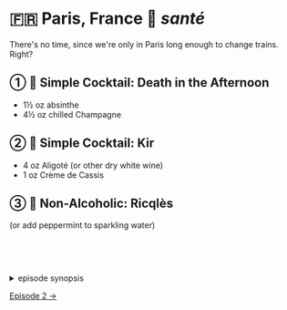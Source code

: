 🇫🇷 Paris, France 🥂 _santé_
===========================

There's no time, since we're only in Paris long enough to change trains. Right?

① 🍷 Simple Cocktail: Death in the Afternoon
----------------------------------------------

- 1½ oz absinthe
- 4½ oz chilled Champagne

② 🍷 Simple Cocktail: Kir
--------------------------

- 4 oz Aligoté (or other dry white wine)
- 1 oz Crème de Cassis

③ 🍷 Non-Alcoholic: Ricqlès
----------------------------

(or add peppermint to sparkling water)

<style>details {margin-top:2cm} details>p {margin:0 1ex;font-size:36pt}</style>

<details><summary>episode synopsis</summary><p>🇬🇧💷🇫🇷🔫🎈</p></details>

[Episode 2 →](ep2.md)
